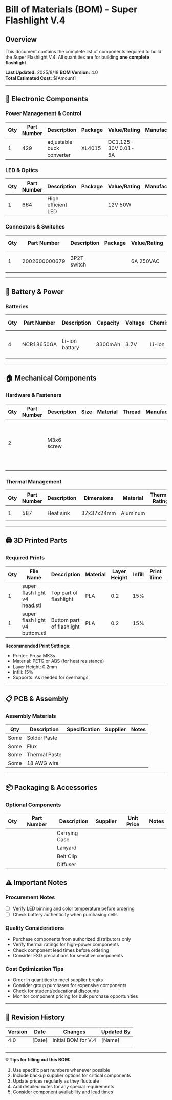 # Bill of Materials (BOM) - Super Flashlight V.4

## Overview
This document contains the complete list of components required to build the Super Flashlight V.4. All quantities are for building **one complete flashlight**.

**Last Updated:** 2025/8/18 
**BOM Version:** 4.0  
**Total Estimated Cost:** $[Amount]

---

## 🔌 Electronic Components

### Power Management & Control
| Qty | Part Number | Description | Package | Value/Rating | Manufacturer | Supplier | Unit Price | Total Price | Notes |
|-----|-------------|-------------|---------|--------------|--------------|----------|------------|-------------|-------|
|  1  |429|adjustable buck converter|XL4015|DC1.125-30V 0.01-5A|              |https://www.ruten.com.tw/item/show?21850207737158&_gl=1*q4saym*_gcl_au*NzU4NDAzOTkyLjE3NTUyMzQ4OTQ.*_ga*NzYzOTk1ODEwLjE2Njg3NTQ4Mzc.*_ga_2VP4WXLL56*czE3NTU0ODM3MTckbzYwNiRnMSR0MTc1NTQ4NDc4OSRqNTIkbDAkaDA.|80NTD|80 NTD|       |

### LED & Optics
| Qty | Part Number | Description | Package | Value/Rating | Manufacturer | Supplier | Unit Price | Total Price | Notes |
|-----|-------------|-------------|---------|--------------|--------------|----------|------------|-------------|-------|
|1|664|High efficient LED||12V 50W||https://www.ruten.com.tw/item/show?22306976458215&_gl=1*1d2qn6c*_gcl_au*NzU4NDAzOTkyLjE3NTUyMzQ4OTQ.*_ga*NzYzOTk1ODEwLjE2Njg3NTQ4Mzc.*_ga_2VP4WXLL56*czE3NTU0ODM3MTckbzYwNiRnMSR0MTc1NTQ4NTAyMSRqNjAkbDAkaDA.|100NTD|100NTD||
### Connectors & Switches
| Qty | Part Number | Description | Package | Value/Rating | Manufacturer | Supplier | Unit Price | Total Price | Notes |
|-----|-------------|-------------|---------|--------------|--------------|----------|------------|-------------|-------|
|1|2002600000679|3P2T switch||6A 250VAC||https://jin-hua.com.tw/page/product/show.aspx?num=3822&kind=2978&lang=TW|10NTD|10NTD||

---

## 🔋 Battery & Power

### Batteries
| Qty | Part Number | Description | Capacity | Voltage | Chemistry | Manufacturer | Supplier | Unit Price | Total Price | Notes |
|-----|-------------|-------------|----------|---------|-----------|--------------|----------|------------|-------------|-------|
|4|NCR18650GA|Li-ion battary|3300mAh|3.7V|Li-ion|Panasonic|https://www.taiwaniot.com.tw/product/panasonic-ncr18650ga-3450mah/?srsltid=AfmBOor-kQiq9PcLm8EaJvtorUP9IVjG1jPnj5pyMPrx4XyiyRUw-LGX|200NTD|800NTD||

---

## 🏠 Mechanical Components


### Hardware & Fasteners
| Qty | Part Number | Description | Size | Material | Thread | Manufacturer | Supplier | Unit Price | Total Price | Notes |
|-----|-------------|-------------|------|----------|--------|--------------|----------|------------|-------------|-------|
|2|             |M3x6 screw|      |          |        |              |          |            |             |just use any M3 screw you find|
|     |             |             |      |          |        |              |          |            |             |       |
|     |             |             |      |          |        |              |          |            |             |       |

### Thermal Management
| Qty | Part Number | Description | Dimensions | Material | Thermal Rating | Manufacturer | Supplier | Unit Price | Total Price | Notes |
|-----|-------------|-------------|------------|----------|----------------|--------------|----------|------------|-------------|-------|
|1|587|Heat sink|37x37x24mm|Aluminum|||https://www.ruten.com.tw/item/show?22133612155674|22NTD|22NTD||

---

## 🖨️ 3D Printed Parts

### Required Prints
| Qty | File Name | Description | Material | Layer Height | Infill | Print Time | Notes |
|-----|-----------|-------------|----------|--------------|--------|------------|-------|
|1|super flash light v4 head.stl|Top part of flashlight|PLA|0.2|15%||       |
|1|super flash light v4 buttom.stl|Buttom part of flashlight|PLA|0.2|15%||       |

**Recommended Print Settings:**
- Printer: Prusa MK3s
- Material: PETG or ABS (for heat resistance)
- Layer Height: 0.2mm
- Infill: 15%
- Supports: As needed for overhangs

---

## 📋 PCB & Assembly

### Assembly Materials
| Qty | Description | Specification | Supplier | Notes |
|-----|-------------|--------------|----------|-------|
|  Some   | Solder Paste |  |          |       |
|  Some   | Flux |  |          |       |
|   Some  | Thermal Paste |  |          |       |
|Some|18 AWG wire||||

---

## 📦 Packaging & Accessories

### Optional Components
| Qty | Part Number | Description | Supplier | Unit Price | Notes |
|-----|-------------|-------------|----------|------------|-------|
|     |             | Carrying Case |          |            |       |
|     |             | Lanyard |          |            |       |
|     |             | Belt Clip |          |            |       |
|     |             | Diffuser |          |            |       |

## ⚠️ Important Notes

### Procurement Notes
- [ ] Verify LED binning and color temperature before ordering
- [ ] Check battery authenticity when purchasing cells

### Quality Considerations
- Purchase components from authorized distributors only
- Verify thermal ratings for high-power components
- Check component lead times before ordering
- Consider ESD precautions for sensitive components

### Cost Optimization Tips
- Order in quantities to meet supplier breaks
- Consider group purchases for expensive components
- Check for student/educational discounts
- Monitor component pricing for bulk purchase opportunities

---


## 🔄 Revision History

| Version | Date | Changes | Updated By |
|---------|------|---------|------------|
| 4.0 | [Date] | Initial BOM for V.4 | [Name] |
|         |        |                     |        |

---

**💡 Tips for filling out this BOM:**
1. Use specific part numbers whenever possible
2. Include backup supplier options for critical components  
3. Update prices regularly as they fluctuate
4. Add detailed notes for any special requirements
5. Consider component availability and lead times
